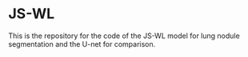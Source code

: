# JS-WL
This is the repository for the code of the JS-WL model for lung nodule segmentation and the U-net for comparison.
